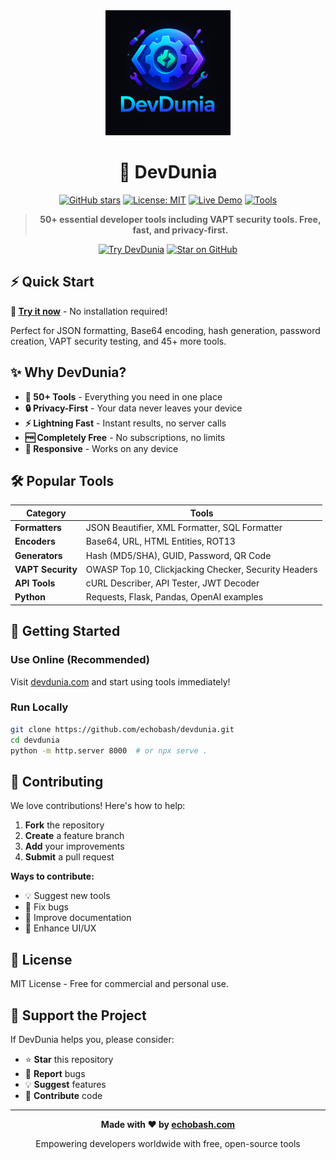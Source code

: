 <div align="center">
  <img src="images/logo.png" alt="DevDunia Logo" width="200" height="auto">
  
  # 🚀 DevDunia
  
  [![GitHub stars](https://img.shields.io/github/stars/echobash/devdunia?style=social)](https://github.com/echobash/devdunia)
  [![License: MIT](https://img.shields.io/badge/License-MIT-yellow.svg)](https://opensource.org/licenses/MIT)
  [![Live Demo](https://img.shields.io/badge/Live%20Demo-DevDunia-blue)](https://devdunia.com)
  [![Tools](https://img.shields.io/badge/Tools-50+-green)](https://devdunia.com)
  
  > **50+ essential developer tools including VAPT security tools. Free, fast, and privacy-first.**
  
  [![Try DevDunia](https://img.shields.io/badge/Try%20DevDunia-Now-brightgreen?style=for-the-badge)](https://devdunia.com)
  [![Star on GitHub](https://img.shields.io/badge/Star%20on%20GitHub-⭐-yellow?style=for-the-badge)](https://github.com/echobash/devdunia)
</div>

## ⚡ Quick Start

**🚀 [Try it now](https://devdunia.com)** - No installation required!

Perfect for JSON formatting, Base64 encoding, hash generation, password creation, VAPT security testing, and 45+ more tools.

## ✨ Why DevDunia?

- **🔧 50+ Tools** - Everything you need in one place
- **🔒 Privacy-First** - Your data never leaves your device  
- **⚡ Lightning Fast** - Instant results, no server calls
- **🆓 Completely Free** - No subscriptions, no limits
- **📱 Responsive** - Works on any device

## 🛠️ Popular Tools

| Category | Tools |
|----------|-------|
| **Formatters** | JSON Beautifier, XML Formatter, SQL Formatter |
| **Encoders** | Base64, URL, HTML Entities, ROT13 |
| **Generators** | Hash (MD5/SHA), GUID, Password, QR Code |
| **VAPT Security** | OWASP Top 10, Clickjacking Checker, Security Headers |
| **API Tools** | cURL Describer, API Tester, JWT Decoder |
| **Python** | Requests, Flask, Pandas, OpenAI examples |

## 🚀 Getting Started

### Use Online (Recommended)
Visit [devdunia.com](https://devdunia.com) and start using tools immediately!

### Run Locally
```bash
git clone https://github.com/echobash/devdunia.git
cd devdunia
python -m http.server 8000  # or npx serve .
```

## 🤝 Contributing

We love contributions! Here's how to help:

1. **Fork** the repository
2. **Create** a feature branch
3. **Add** your improvements
4. **Submit** a pull request

**Ways to contribute:**
- 💡 Suggest new tools
- 🔧 Fix bugs
- 📝 Improve documentation
- 🎨 Enhance UI/UX

## 📄 License

MIT License - Free for commercial and personal use.

## 🌟 Support the Project

If DevDunia helps you, please consider:

- ⭐ **Star** this repository
- 🐛 **Report** bugs
- 💡 **Suggest** features
- 🤝 **Contribute** code

---

<div align="center">
  <p><strong>Made with ❤️ by <a href="https://echobash.com">echobash.com</a></strong></p>
  <p>Empowering developers worldwide with free, open-source tools</p>
</div>
